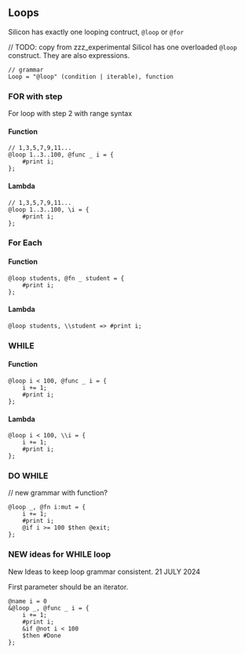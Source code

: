 ## Loops

Silicon has exactly one looping contruct, `@loop` or `@for`


// TODO: copy from zzz_experimental
Silicol has one overloaded `@loop` construct. They are also expressions.

    // grammar
    Loop = "@loop" (condition | iterable), function

### FOR with step

For loop with step 2 with range syntax

#### Function

    // 1,3,5,7,9,11...
    @loop 1..3..100, @func _ i = {
        #print i;
    };

#### Lambda

    // 1,3,5,7,9,11...
    @loop 1..3..100, \i = {
        #print i;
    };

### For Each

#### Function

    @loop students, @fn _ student = {
        #print i;
    };

#### Lambda

    @loop students, \\student => #print i;

### WHILE

#### Function

    @loop i < 100, @func _ i = {
        i += 1;
        #print i;
    };

#### Lambda

    @loop i < 100, \\i = {
        i += 1;
        #print i;
    };

### DO WHILE

// new grammar with function?

    @loop _, @fn i:mut = {
        i += 1;
        #print i;
        @if i >= 100 $then @exit;
    };


### NEW ideas for WHILE loop

New Ideas to keep loop grammar consistent. 21 JULY 2024

First parameter should be an iterator. 

    @name i = 0
    &@loop _, @func _ i = {
        i += 1;
        #print i;
        &if @not i < 100 
        $then #Done 
    };